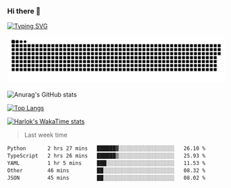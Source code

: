 ### Hi there 👋

<!--
**wray-le/wray-lee* is a ✨ _special_ ✨ repository because its `README.md` (this file) appears on your GitHub profile.

Here are some ideas to get you started:

- 🔭 I’m currently working on ...
- 🌱 I’m currently learning ...
- 👯 I’m looking to collaborate on ...
- 🤔 I’m looking for help with ...
- 💬 Ask me about ...
- 📫 How to reach me: ...
- 😄 Pronouns: ...
- ⚡ Fun fact: ...
-->
[![Typing SVG](https://readme-typing-svg.herokuapp.com?color=91BEF0&vCenter=true&lines=This+is+Wray's+profile;A+noob+developer)](https://git.io/typing-svg)

<p align="center"><a href=#><img src="image/contributions.svg"></a></p>  

![Anurag's GitHub stats](https://github-readme-stats.vercel.app/api?username=wray-lee&show_icons=true&theme=tokyonight)


[![Top Langs](https://github-readme-stats.vercel.app/api/top-langs/?username=wray-lee&exclude_repo=wray-lee.github.io,wray-lee&layout=donut)](https://github.com/anuraghazra/github-readme-stats)


[![Harlok's WakaTime stats](https://github-readme-stats.vercel.app/api/wakatime?username=wray)](https://github.com/anuraghazra/github-readme-stats)

> Last week time

<!--START_SECTION:waka-->

```txt
Python       2 hrs 27 mins   ██████▓░░░░░░░░░░░░░░░░░░   26.10 %
TypeScript   2 hrs 26 mins   ██████▒░░░░░░░░░░░░░░░░░░   25.93 %
YAML         1 hr 5 mins     ███░░░░░░░░░░░░░░░░░░░░░░   11.53 %
Other        46 mins         ██░░░░░░░░░░░░░░░░░░░░░░░   08.32 %
JSON         45 mins         ██░░░░░░░░░░░░░░░░░░░░░░░   08.02 %
```

<!--END_SECTION:waka-->
